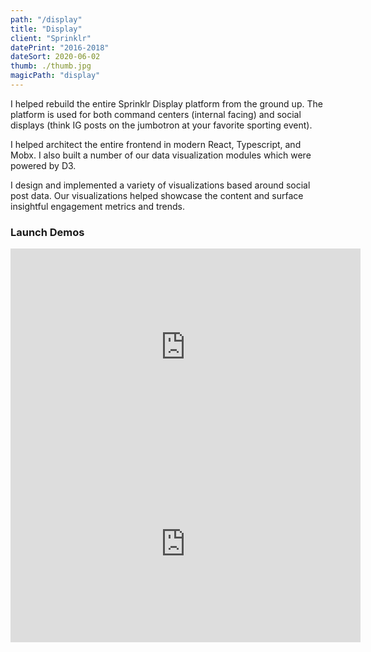 ```yaml
---
path: "/display"
title: "Display"
client: "Sprinklr"
datePrint: "2016-2018"
dateSort: 2020-06-02
thumb: ./thumb.jpg
magicPath: "display"
---
```


I helped rebuild the entire Sprinklr Display platform from the ground up. The platform is used for both command centers (internal facing) and social displays (think IG posts on the jumbotron at your favorite sporting event).

I helped architect the entire frontend in modern React, Typescript, and Mobx. I also built a number of our data visualization modules which were powered by D3.

I design and implemented a variety of visualizations based around social post data. Our visualizations helped showcase the content and surface insightful engagement metrics and trends.

### Launch Demos

<iframe width="560" height="315" src="https://www.youtube.com/embed/IPUdzpVOHxc" frameborder="0" allow="accelerometer; autoplay; clipboard-write; encrypted-media; gyroscope; picture-in-picture" allowfullscreen></iframe>

<iframe width="560" height="315" src="https://www.youtube.com/embed/8CYS-viMCzs" frameborder="0" allow="accelerometer; autoplay; clipboard-write; encrypted-media; gyroscope; picture-in-picture" allowfullscreen></iframe>
